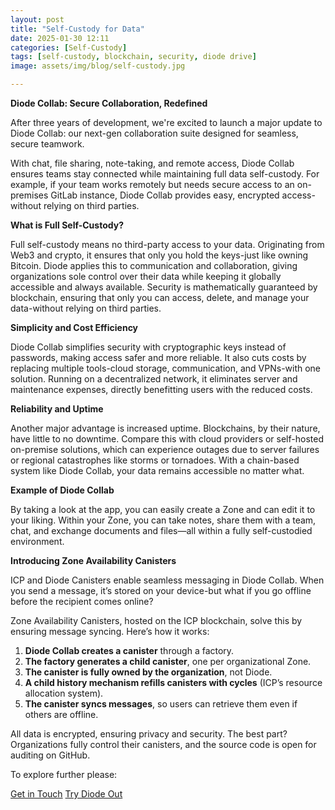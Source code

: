 ```yaml
---
layout: post
title: "Self-Custody for Data"
date: 2025-01-30 12:11
categories: [Self-Custody]
tags: [self-custody, blockchain, security, diode drive]
image: assets/img/blog/self-custody.jpg

---
```


**Diode Collab: Secure Collaboration, Redefined**

After three years of development, we're excited to launch a major update to Diode Collab: our next-gen collaboration suite designed for seamless, secure teamwork.

With chat, file sharing, note-taking, and remote access, Diode Collab ensures teams stay connected while maintaining full data self-custody. For example, if your team works remotely but needs secure access to an on-premises GitLab instance, Diode Collab provides easy, encrypted access-without relying on third parties.

**What is Full Self-Custody?**

Full self-custody means no third-party access to your data. Originating from Web3 and crypto, it ensures that only you hold the keys-just like owning Bitcoin. Diode applies this to communication and collaboration, giving organizations sole control over their data while keeping it globally accessible and always available. Security is mathematically guaranteed by blockchain, ensuring that only you can access, delete, and manage your data-without relying on third parties.

**Simplicity and Cost Efficiency**

Diode Collab simplifies security with cryptographic keys instead of passwords, making access safer and more reliable. It also cuts costs by replacing multiple tools-cloud storage, communication, and VPNs-with one solution. Running on a decentralized network, it eliminates server and maintenance expenses, directly benefitting users with the reduced costs.

**Reliability and Uptime**

Another major advantage is increased uptime. Blockchains, by their nature, have little to no downtime. Compare this with cloud providers or self-hosted on-premise solutions, which can experience outages due to server failures or regional catastrophes like storms or tornadoes. With a chain-based system like Diode Collab, your data remains accessible no matter what.

**Example of Diode Collab**

By taking a look at the app, you can easily create a Zone and can edit it to your liking. Within your Zone, you can take notes, share them with a team, chat, and exchange documents and files—all within a fully self-custodied environment.

**Introducing Zone Availability Canisters**

ICP and Diode Canisters enable seamless messaging in Diode Collab. When you send a message, it’s stored on your device-but what if you go offline before the recipient comes online?

Zone Availability Canisters, hosted on the ICP blockchain, solve this by ensuring message syncing. Here’s how it works:

1.  **Diode Collab creates a canister** through a factory.
2.  **The factory generates a child canister**, one per organizational Zone.
3.  **The canister is fully owned by the organization**, not Diode.
4.  **A child history mechanism refills canisters with cycles** (ICP’s resource allocation system).
5.  **The canister syncs messages**, so users can retrieve them even if others are offline.

All data is encrypted, ensuring privacy and security. The best part? Organizations fully control their canisters, and the source code is open for auditing on GitHub.

To explore further please:
<div class="story__buttons">
  <a href="{{"https://contactdiode.paperform.co"}}" class="btn" target="">Get in Touch</a>
  <a href="#download-app" class="btn popup-open" target="">Try Diode Out</a>
</div>
